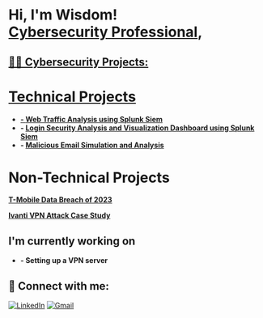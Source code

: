 <h1>Hi, I'm Wisdom! <br/><a href="https://www.linkedin.com/in/wisdomaj/">Cybersecurity Professional</a>, <a href="https://www.linkedin.com/in/wisdomaj/"> </h1>

<h2>👨‍💻 Cybersecurity Projects:</h2>
  <h1>Technical Projects</h1>

- <b> - [Web Traffic Analysis using Splunk Siem](https://github.com/WisdomAjoku7/Web-Traffic-Analysis-using-Splunk-Siem) </b>
- <b> - [Login Security  Analysis and Visualization Dashboard using Splunk Siem](https://github.com/WisdomAjoku7/Login-Analysis-and-Visualization-Dashboard-using-Splunk-Siem) </b>
- <b> - [Malicious Email Simulation and Analysis](https://github.com/WisdomAjoku7/Malicious-Email-Simulation) </b>

<h1>Non-Technical Projects</h1>
<b><a href="https://github.com/WisdomAjoku7/T-Mobile-Data-Breach-2023-">T-Mobile Data Breach of 2023</a></b>

<b><a href="https://github.com/WisdomAjoku7/Ivanti-VPN-Attack-Case-Study">Ivanti VPN Attack Case Study</a></b>




<h2>I'm currently working on </h2>

- <b> - Setting up a VPN server </b>

<h2> 🤳 Connect with me:</h2>

[![LinkedIn](https://img.shields.io/badge/LinkedIn-0077B5?style=flat-square&logo=linkedin&logoColor=white)](https://linkedin.com/in/wisdomaj)
[![Gmail](https://img.shields.io/badge/Gmail-D14836?style=flat-square&logo=gmail&logoColor=white)](mailto:wisdomajokuu@gmail.com)

